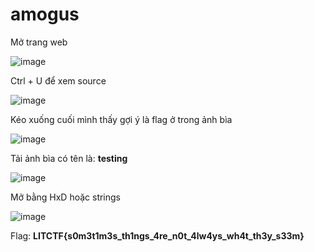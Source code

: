 # amogus

Mở trang web 

![image](https://github.com/GermanyNghia/LIC-CTF/assets/111063228/3b77ef7d-bff2-4db3-a96e-dca23abf53cc)

Ctrl + U để xem source

![image](https://github.com/GermanyNghia/LIC-CTF/assets/111063228/781ecb9a-ee72-4daa-8aae-f95ac0b38d61)

Kéo xuống cuối mình thấy gợi ý là flag ở trong ảnh bìa 

![image](https://github.com/GermanyNghia/LIC-CTF/assets/111063228/6af688b9-d759-4b52-8a17-c6b43a186e59)

Tải ảnh bìa có tên là: **testing**

![image](https://github.com/GermanyNghia/LIC-CTF/assets/111063228/ac93b709-8445-41f0-b868-fa25415e7797)

Mở bằng HxD hoặc strings

![image](https://github.com/GermanyNghia/LIC-CTF/assets/111063228/fa87bd58-cb96-433d-97d0-c2c6082017d3)

Flag: **LITCTF{s0m3t1m3s_th1ngs_4re_n0t_4lw4ys_wh4t_th3y_s33m}**
